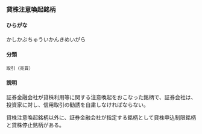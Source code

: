 <div style="display:none;">

## [あ行](securities-terms?id=あ行)
## [か行](securities-terms?id=か行)

</div>

### 貸株注意喚起銘柄

#### ひらがな

かしかぶちゅういかんきめいがら

#### 分類

`取引（売買）`

#### 説明

証券金融会社が貸株利用等に関する注意喚起をおこなった銘柄で、証券会社は、投資家に対し、信用取引の勧誘を自粛しなければならない。
 
貸株注意喚起銘柄以外に、証券金融会社が指定する銘柄として貸株申込制限銘柄と貸株停止銘柄がある。

<div style="display:none;">

## [さ行](securities-terms?id=さ行)
## [た行](securities-terms?id=た行)
## [な行](securities-terms?id=な行)
## [は行](securities-terms?id=は行)
## [ま行](securities-terms?id=ま行)
## [や行](securities-terms?id=や行)
## [ら行](securities-terms?id=ら行)
## [わ行](securities-terms?id=わ行)
## [英数字・記号](securities-terms?id=英数字・記号)

</div>

